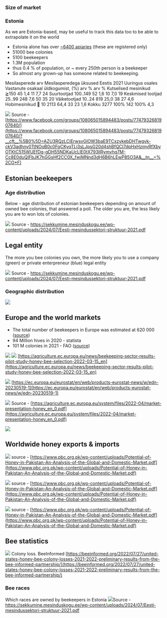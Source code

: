### Size of market
### Estonia

As we are Estonia-based, may be useful to track this data too to be able to extrapolate it on the world

- Estonia alone has over [~6400 apiaries](https://mesi.ee/) (these are registered only)
- 51000 bee colonies
- 5100 beekeepers
- 1.3M population
- thus 0.4 % of population, or ~ every 250th person is a beekeeper
- So almost any grown-up has someone related to beekeeping.

Mesilasperede arv Mesilasperedega üksused Eestis 2021 Uuringus osales Vastanute osakaal üldkogumist, (%) arv % arv % Kutselised mesinikud ≧150 45 1,4 11 7,7 24 Suurtootjad 100..149 52 1,6 10 7,0 19 Keskmised tootjad 25..99 248 7,6 50 35 20 Väiketootjad 10..24 819 25,0 38 27 4,6 Hobimesinikud  10 2113 64,4 33 23 1,6 Kokku 3277 100% 142 100% 4,3


![](img/435594174_374693525573274_5528567103060715528_n.webp)
Source - [https://www.facebook.com/groups/108065015894483/posts/7747932681907640/](https://www.facebook.com/groups/108065015894483/posts/7747932681907640/?__cft__%5B0%5D=AZU3RQzLClErwsvGlOW3baE9TCxzykebDHTwgvk-ckV3adhny0TtNOoB0c0FqCKyqTLj3sLJpsG20d4shBfQCl7dpHxHzmyRfXbyOTKtC515WUEfDq-gDH55NDKaUcLlE0tX793llRymvhq7M-Cc8E0duQIFbJK7hGGsHf2CC0X_fwiMNnd3dH6B6hLEwP85O3A&__tn__=%2CO*F)


## Estonian beekeepers
### Age distribution

Below - age distribution of estonian beekeepers depending on amount of owned bee colonies, that answered a poll. The older you are, the less likely you are to won lots of colonies.

![](img/Screenshot%202024-12-02%20at%2019.05.27.png)
Source - https://sekkumine.mesinduskogu.ee/wp-content/uploads/2024/07/Eesti-mesindussektori-struktuur-2021.pdf

## Legal entity
The more you bee colonies you own, the more likely you to use a company (green) or private enterpreneur (blue) legal entity

![](img/Screenshot%202024-12-02%20at%2019.10.12.png)
Source - https://sekkumine.mesinduskogu.ee/wp-content/uploads/2024/07/Eesti-mesindussektori-struktuur-2021.pdf
### Geographic distribution 
![](img/Pasted%20image%2020241202184428.png)


## Europe and the world markets
- The total number of beekeepers in Europe was estimated at 620 000 ([source](https://www.ncbi.nlm.nih.gov/pmc/articles/PMC3827320/))
- 94 Million hives in 2020 - statista
- 101 M colonies in 2021 - FAO ([source](https://www.notion.so/Marketing-Statistics-06c02962e8294bb98756a75155ce7a6b?pvs=21))

![](img/Pasted%20image%2020241202185912.png)
![](img/Pasted%20image%2020241202185925.png)
[https://agriculture.ec.europa.eu/news/beekeeping-sector-results-pilot-study-honey-bee-selection-2022-03-15_en](https://agriculture.ec.europa.eu/news/beekeeping-sector-results-pilot-study-honey-bee-selection-2022-03-15_en)


![](img/Pasted%20image%2020241202185703.png)
[https://ec.europa.eu/eurostat/en/web/products-eurostat-news/w/edn-20230519-1](https://ec.europa.eu/eurostat/en/web/products-eurostat-news/w/edn-20230519-1)


![](img/Pasted%20image%2020241202185723.png)
Source - [https://agriculture.ec.europa.eu/system/files/2022-04/market-presentation-honey_en_0.pdf](https://agriculture.ec.europa.eu/system/files/2022-04/market-presentation-honey_en_0.pdf)


![](img/Pasted%20image%2020241202185743.png)


## Worldwide honey exports & imports


![](img/Pasted%20image%2020241202185810.png)
source - [https://www.pbc.org.pk/wp-content/uploads/Potential-of-Honey-in-Pakistan-An-Analysis-of-the-Global-and-Domestic-Market.pdf](https://www.pbc.org.pk/wp-content/uploads/Potential-of-Honey-in-Pakistan-An-Analysis-of-the-Global-and-Domestic-Market.pdf)


![](img/Pasted%20image%2020241202185827.png)
source - [https://www.pbc.org.pk/wp-content/uploads/Potential-of-Honey-in-Pakistan-An-Analysis-of-the-Global-and-Domestic-Market.pdf](https://www.pbc.org.pk/wp-content/uploads/Potential-of-Honey-in-Pakistan-An-Analysis-of-the-Global-and-Domestic-Market.pdf)

![](img/Pasted%20image%2020241202185844.png)
source - [https://www.pbc.org.pk/wp-content/uploads/Potential-of-Honey-in-Pakistan-An-Analysis-of-the-Global-and-Domestic-Market.pdf](https://www.pbc.org.pk/wp-content/uploads/Potential-of-Honey-in-Pakistan-An-Analysis-of-the-Global-and-Domestic-Market.pdf)


## Bee statistics

![](img/Pasted%20image%2020241202185949.png)
Colony loss. BeeInformed [https://beeinformed.org/2022/07/27/united-states-honey-bee-colony-losses-2021-2022-preliminary-results-from-the-bee-informed-partnership/](https://beeinformed.org/2022/07/27/united-states-honey-bee-colony-losses-2021-2022-preliminary-results-from-the-bee-informed-partnership/)

### Bee races
Which races are owned by beekeepers in Estonia
![](img/Screenshot%202024-12-02%20at%2019.13.10.png)Source - https://sekkumine.mesinduskogu.ee/wp-content/uploads/2024/07/Eesti-mesindussektori-struktuur-2021.pdf